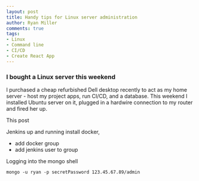 ```yaml
---
layout: post
title: Handy tips for Linux server administration
author: Ryan Miller
comments: true
tags:
- Linux
- Command line
- CI/CD
- Create React App
---
```


### I bought a Linux server this weekend
I purchased a cheap refurbished Dell desktop recently to act as my home server - host my project apps, run CI/CD, and a database. This weekend I installed Ubuntu server on it, plugged in a hardwire connection to my router and fired her up.
  
This post

Jenkins up and running
install docker, 
- add docker group
- add jenkins user to group

Logging into the mongo shell
```
mongo -u ryan -p secretPassword 123.45.67.89/admin
```